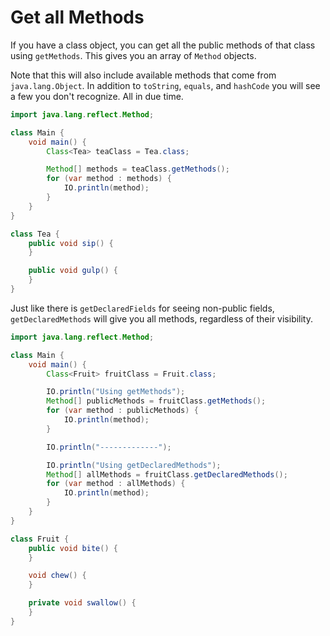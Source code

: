 # Get all Methods


If you have a class object, you can get all the public
methods of that class using `getMethods`. This gives you
an array of `Method` objects.

Note that this will also include available methods that come from `java.lang.Object`.
In addition to `toString`, `equals`, and `hashCode` you will see a few you don't recognize.
All in due time.

```java
import java.lang.reflect.Method;

class Main {
    void main() {
        Class<Tea> teaClass = Tea.class;

        Method[] methods = teaClass.getMethods();
        for (var method : methods) {
            IO.println(method);
        }
    }
}

class Tea {
    public void sip() {
    }

    public void gulp() {
    }
}
```

Just like there is `getDeclaredFields` for seeing non-public fields, `getDeclaredMethods` will
give you all methods, regardless of their visibility.

```java
import java.lang.reflect.Method;

class Main {
    void main() {
        Class<Fruit> fruitClass = Fruit.class;

        IO.println("Using getMethods");
        Method[] publicMethods = fruitClass.getMethods();
        for (var method : publicMethods) {
            IO.println(method);
        }

        IO.println("-------------");

        IO.println("Using getDeclaredMethods");
        Method[] allMethods = fruitClass.getDeclaredMethods();
        for (var method : allMethods) {
            IO.println(method);
        }
    }
}

class Fruit {
    public void bite() {
    }

    void chew() {
    }

    private void swallow() {
    }
}
```